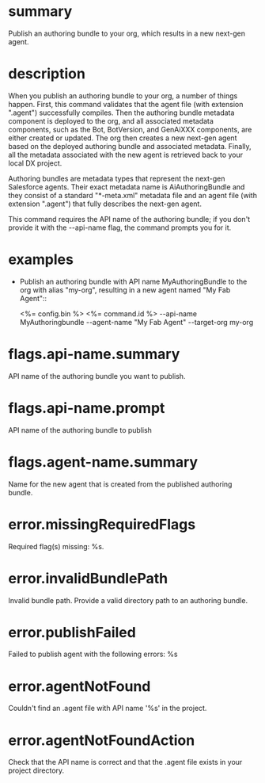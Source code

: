 # summary

Publish an authoring bundle to your org, which results in a new next-gen agent.

# description

When you publish an authoring bundle to your org, a number of things happen. First, this command validates that the agent file (with extension ".agent") successfully compiles. Then the authoring bundle metadata component is deployed to the org, and all associated metadata components, such as the Bot, BotVersion, and GenAiXXX components, are either created or updated. The org then creates a new next-gen agent based on the deployed authoring bundle and associated metadata. Finally, all the metadata associated with the new agent is retrieved back to your local DX project.

Authoring bundles are metadata types that represent the next-gen Salesforce agents. Their exact metadata name is AiAuthoringBundle and they consist of a standard "\*-meta.xml" metadata file and an agent file (with extension ".agent") that fully describes the next-gen agent.

This command requires the API name of the authoring bundle; if you don't provide it with the --api-name flag, the command prompts you for it.

# examples

- Publish an authoring bundle with API name MyAuthoringBundle to the org with alias "my-org", resulting in a new agent named "My Fab Agent"::

  <%= config.bin %> <%= command.id %> --api-name MyAuthoringbundle --agent-name "My Fab Agent" --target-org my-org

# flags.api-name.summary

API name of the authoring bundle you want to publish.

# flags.api-name.prompt

API name of the authoring bundle to publish

# flags.agent-name.summary

Name for the new agent that is created from the published authoring bundle.

# error.missingRequiredFlags

Required flag(s) missing: %s.

# error.invalidBundlePath

Invalid bundle path. Provide a valid directory path to an authoring bundle.

# error.publishFailed

Failed to publish agent with the following errors:
%s

# error.agentNotFound

Couldn't find an .agent file with API name '%s' in the project.

# error.agentNotFoundAction

Check that the API name is correct and that the .agent file exists in your project directory.
